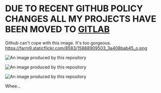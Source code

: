 # DUE TO RECENT GITHUB POLICY CHANGES ALL MY PROJECTS HAVE BEEN MOVED TO [GITLAB](https://gitlab.com/pegasusepsilon)

Github can't cope with this image. It's too gorgeous.
https://farm9.staticflickr.com/8583/15888909503_3a408bab45_o.png

![An image produced by this repository](https://farm9.staticflickr.com/8652/16402242997_0e8a04f213_o.png)

![An image produced by this repository](https://farm9.staticflickr.com/8567/16588721576_bcd1ace6b4_o.png)

![An image produced by this repository](https://farm9.staticflickr.com/8646/16481274067_c77e3d6224_o.png)

Whee...
